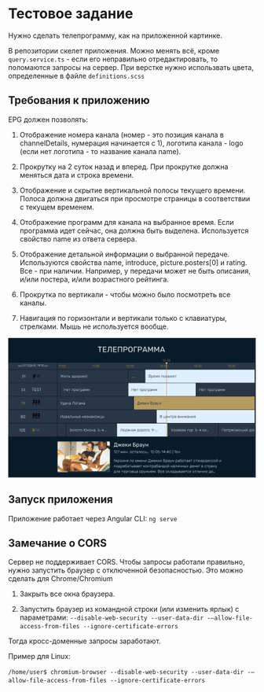 # Тестовое задание

Нужно сделать телепрограмму, как на приложенной картинке.

В репозитории скелет приложения.
Можно менять всё, кроме `query.service.ts` -
если его неправильно отредактировать, то поломаются запросы на сервер.
При верстке нужно использвать цвета, определенные в файле `definitions.scss`

## Требования к приложению
EPG должен позволять:

1. Отображение номера канала (номер - это позиция канала в channelDetails,
нумерация начинается с 1), логотипа канала - logo
(если нет логотипа - то название канала name).

2. Прокрутку на 2 суток назад и вперед.
При прокрутке должна меняться дата и строка времени.

3. Отображение и скрытие вертикальной полосы текущего времени.
Полоса должна двигаться при просмотре страницы в соответствии с текущем временем.

4. Отображение программ для канала на выбранное время.
Если программа идет сейчас, она должна быть выделена.
Используется свойство name из ответа сервера.

5. Отображение детальной информации о выбранной передаче.
Используются свойства name, introduce, picture.posters[0] и rating.
Все - при наличии. Например, у передачи может не быть описания,
и/или постера, и/или возрастного рейтинга.

6. Прокрутка по вертикали - чтобы можно было посмотреть все каналы.

7. Навигация по горизонтали и вертикали только с клавиатуры,
стрелками. Мышь не используется вообще.

![картинка, как должно выглядеть](HOW-IT-LOOKS.png)

## Запуск приложения
Приложение работает через Angular CLI: `ng serve`

## Замечание о CORS
Сервер не поддерживает CORS.
Чтобы запросы работали правильно, нужно запустить браузер с отключенной безопасностью.
Это можно сделать для Chrome/Chromium

1. Закрыть все окна браузера.

2. Запустить браузер из командной строки (или изменить ярлык) с параметрами:
`--disable-web-security --user-data-dir -–allow-file-access-from-files --ignore-certificate-errors`

Тогда кросс-доменные запросы заработают.

Пример для Linux:

`/home/user$ chromium-browser --disable-web-security --user-data-dir -–allow-file-access-from-files --ignore-certificate-errors`
